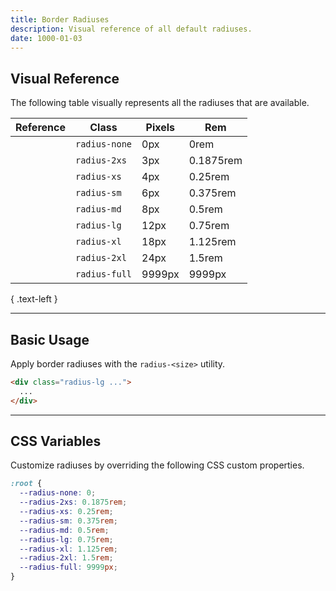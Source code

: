 ```yaml
---
title: Border Radiuses
description: Visual reference of all default radiuses.
date: 1000-01-03
---
```


## Visual Reference

The following table visually represents all the radiuses that are available.

| Reference | Class | Pixels | Rem |
| - | - | - | - |
| <div class="w-64 h-64 radius-none bg-black"></div> | `radius-none` | 0px | 0rem |
| <div class="w-64 h-64 radius-2xs bg-black"></div> | `radius-2xs` | 3px | 0.1875rem |
| <div class="w-64 h-64 radius-xs bg-black"></div> | `radius-xs` | 4px | 0.25rem |
| <div class="w-64 h-64 radius-sm bg-black"></div> | `radius-sm` | 6px | 0.375rem |
| <div class="w-64 h-64 radius-md bg-black"></div> | `radius-md` | 8px | 0.5rem |
| <div class="w-64 h-64 radius-lg bg-black"></div> | `radius-lg` | 12px | 0.75rem |
| <div class="w-64 h-64 radius-xl bg-black"></div> | `radius-xl` | 18px | 1.125rem |
| <div class="w-64 h-64 radius-2xl bg-black"></div> | `radius-2xl` | 24px | 1.5rem |
| <div class="w-64 h-64 radius-full bg-black"></div> | `radius-full` | 9999px | 9999px |



{ .text-left }

---

## Basic Usage

Apply border radiuses with the `radius-<size>` utility.

```html
<div class="radius-lg ...">
  ...
</div>
```

---

## CSS Variables

Customize radiuses by overriding the following CSS custom properties.

```css
:root {
  --radius-none: 0;
  --radius-2xs: 0.1875rem;
  --radius-xs: 0.25rem;
  --radius-sm: 0.375rem;
  --radius-md: 0.5rem;
  --radius-lg: 0.75rem;
  --radius-xl: 1.125rem;
  --radius-2xl: 1.5rem;
  --radius-full: 9999px;
}
```

